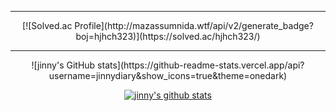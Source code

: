 <div align="center">
  
  <hr>
    [![Solved.ac Profile](http://mazassumnida.wtf/api/v2/generate_badge?boj=hjhch323)](https://solved.ac/hjhch323/)
  
  <hr>
    ![jinny's GitHub stats](https://github-readme-stats.vercel.app/api?username=jinnydiary&show_icons=true&theme=onedark)
  
   [![jinny's github stats](https://github-readme-stats.vercel.app/api?username=jinnydiary)](https://github.com/jinnydiary/github-readme-stats)
<!--
**jinnydiary/jinnydiary** is a ✨ _special_ ✨ repository because its `README.md` (this file) appears on your GitHub profile.

Here are some ideas to get you started:

- 🔭 I’m currently working on ...
- 🌱 I’m currently learning ...
- 👯 I’m looking to collaborate on ...
- 🤔 I’m looking for help with ...
- 💬 Ask me about ...
- 📫 How to reach me: ...
- 😄 Pronouns: ...
- ⚡ Fun fact: ...
-->
  
</div>
